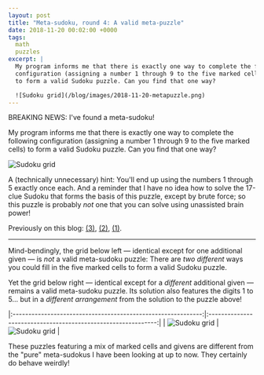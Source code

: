 ```yaml
---
layout: post
title: "Meta-sudoku, round 4: A valid meta-puzzle"
date: 2018-11-20 00:02:00 +0000
tags:
  math
  puzzles
excerpt: |
  My program informs me that there is exactly one way to complete the following
  configuration (assigning a number 1 through 9 to the five marked cells)
  to form a valid Sudoku puzzle. Can you find that one way?

  ![Sudoku grid](/blog/images/2018-11-20-metapuzzle.png)
---
```


BREAKING NEWS: I've found a meta-sudoku!

My program informs me that there is exactly one way to complete the following
configuration (assigning a number 1 through 9 to the five marked cells)
to form a valid Sudoku puzzle. Can you find that one way?

![Sudoku grid](/blog/images/2018-11-20-metapuzzle.png)

A (technically unnecessary) hint: You'll end up using the numbers 1 through 5 exactly once each.
And a reminder that I have no idea how to solve the 17-clue Sudoku that forms the basis of this
puzzle, except by brute force; so this puzzle is probably *not* one that you can solve using
unassisted brain power!

Previously on this blog: [(3)](/blog/2018/11/19/meta-sudoku-round-3),
[(2)](/blog/2018/11/18/meta-sudoku-round-2), [(1)](/blog/2018/10/26/sudoku-stories).

----

Mind-bendingly, the grid below left — identical except for one additional given —
is *not* a valid meta-sudoku puzzle: There are *two different* ways you could fill in
the five marked cells to form a valid Sudoku puzzle.

Yet the grid below right — identical except for a *different* additional given —
remains a valid meta-sudoku puzzle. Its solution also features the digits 1 to 5... but in a
*different arrangement* from the solution to the puzzle above!

|:------------------------------------------------------------:|:-------------------------------------------------------------:|
| ![Sudoku grid](/blog/images/2018-11-20-not-a-metapuzzle.png) | ![Sudoku grid](/blog/images/2018-11-20-also-a-metapuzzle.png) |

These puzzles featuring a mix of marked cells and givens are different from the "pure"
meta-sudokus I have been looking at up to now. They certainly do behave weirdly!
